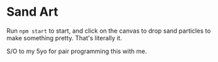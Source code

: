# Sand Art
Run `npm start` to start, and click on the canvas to drop sand particles to make something pretty. That's literally it.

S/O to my 5yo for pair programming this with me. 
